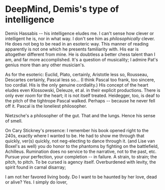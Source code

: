 # DeepMind, Demis's type of intelligence

Demis Hassabis -- his intelligence eludes me.
I can't sense how clever or intelligent he is, nor in what way.
I don't see him as *philosophically* clever.
He does not beg to be read in an esoteric way.
This manner of reading apparently is not one which he presents familiarity with.
His ear is altogether different from mine. 
He is doubtless a better chess talent than I am, and far more accomplished.
It's a question of musicality; I admire Pat's genius more than any other musician's.

As for the esoteric:
Euclid, Plato, certainly, Aristotle less so, Rousseau, Descartes certainly, Pascal less so...
(I think Pascal too frank, too sincere, too cordial. His is the only genuine cordiality.)
His concept of the heart eludes even Klossowski, Deleuze, et al. in their explicit productions.
There is only ever *room* for the heart; it is not itself treated.
Heidegger, too, is deaf to the pitch of the tightrope Pascal walked.
Perhaps -- because he never fell off it.
Pascal is the loneliest philosopher.

Nietzsche's a philosopher of the gut.
That and the lungs.
Hence his sense of smell.




On Cary Stickney's presence:
I remember his book opened right to the 240s, exactly where I wanted to be.
He had to show me through that quickly, ver(s) quickly, not neg-electing to dance through it.
(and Lise van Boxel's as well)
you do honor to the phantoms by fighting on the battlefield, Achilleus.
Rumination does no service to the narrative, not to the past, etc.
Pursue your perfection, your completion -- in failure.
A strain, to strain; the pitch, to pitch.
To be cursed is agency itself.
Overburdened with levity, the spirit found in carnal disarray;

I am not her favored living body.
Do I want to be haunted by her love, dead or alive?
Yes. I simply do lover, 
